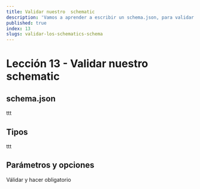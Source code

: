 ```yaml
---
title: Validar nuestro  schematic
description: 'Vamos a aprender a escribir un schema.json, para validar nuestro schematic '
published: true
index: 13
slugs: validar-los-schematics-schema
---
```


# Lección 13 - Validar nuestro schematic

## schema.json

ttt

## Tipos

ttt

## Parámetros y opciones

Válidar y hacer obligatorio
 